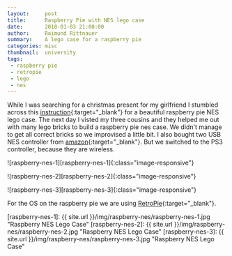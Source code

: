 ```yaml
---
layout:     post
title:      Raspberry Pie with NES lego case
date:       2018-01-03 21:00:00
author:     Raimund Rittnauer
summary:    A lego case for a raspberry pie
categories: misc
thumbnail:  university
tags:
 - raspberry pie
 - retropie
 - lego
 - nes
---
```


While I was searching for a christmas present for my girlfriend I stumbled across this [instruction][1]{:target="_blank"} for a beautiful raspberry pie NES lego case. The next day I visted my three cousins and they helped me out with many lego bricks to build a raspberry pie nes case. We didn't manage to get all correct bricks so we improvised a little bit. I also bought two USB NES controller from [amazon][2]{:target="_blank"}. But we switched to the PS3 controller, because they are wireless.

![raspberry-nes-1][raspberry-nes-1]{:class="image-responsive"}

![raspberry-nes-2][raspberry-nes-2]{:class="image-responsive"}

![raspberry-nes-3][raspberry-nes-3]{:class="image-responsive"}

For the OS on the raspberry pie we are using [RetroPie][3]{:target="_blank"}.

[1]: https://www.andrerinas.de/tutorials/nespi-like-lego-nes-case-anleitunginstruction.html
[2]: https://www.amazon.de/CSL-Gamepad-Controller-Notebook-Tablet-PC/dp/B077T732M7/ref=sr_1_11?ie=UTF8&qid=1515013142&sr=8-11&keywords=usb+nes+controller
[3]: https://retropie.org.uk/

[raspberry-nes-1]: {{ site.url }}/img/raspberry-nes/raspberry-nes-1.jpg "Raspberry NES Lego Case"
[raspberry-nes-2]: {{ site.url }}/img/raspberry-nes/raspberry-nes-2.jpg "Raspberry NES Lego Case"
[raspberry-nes-3]: {{ site.url }}/img/raspberry-nes/raspberry-nes-3.jpg "Raspberry NES Lego Case"